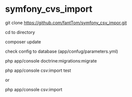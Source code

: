 # symfony_cvs_import

git clone https://github.com/fantTom/symfony_csv_impor.git

cd to directory

composer update

check config to database (app/confug/parameters.yml)

php app/console doctrine:migrations:migrate 

php app/console csv:import test

or

php app/console csv:import 

